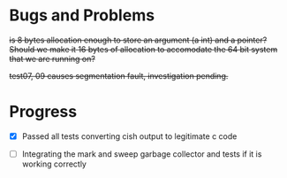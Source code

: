 # Bugs and Problems
~~is 8 bytes allocation enough to store an argument (a int) and a pointer? Should we make it 16 bytes of allocation to accomodate the 64 bit system that we are running on?~~

~~test07, 09 causes segmentation fault, investigation pending.~~

# Progress

- [x] Passed all tests converting cish output to legitimate c code
- [ ] Integrating the mark and sweep garbage collector and tests if it is working correctly

